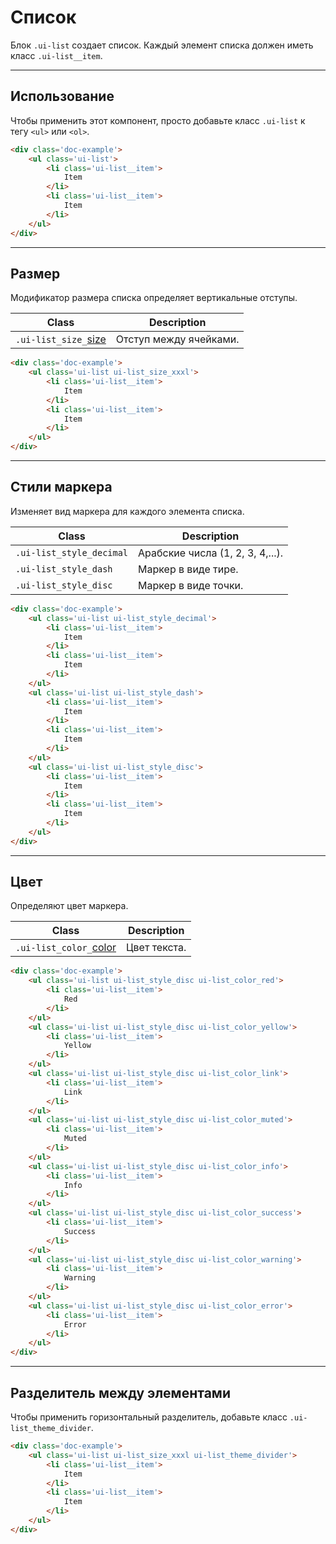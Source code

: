 <!--
docs/blocks/list|50
-->

# Список

Блок `.ui-list` создает список. Каждый элемент списка должен иметь класс `.ui-list__item`.

---

## Использование

Чтобы применить этот компонент, просто добавьте класс `.ui-list` к тегу `<ul>` или `<ol>`.


``` html
<div class='doc-example'>
    <ul class='ui-list'>
        <li class='ui-list__item'>
            Item
        </li>
        <li class='ui-list__item'>
            Item
        </li>
    </ul>
</div>
```

---

## Размер

Модификатор размера списка определяет вертикальные отступы.

|         Class         |         Description         |
|-----------------------|-----------------------------|
|  `.ui-list_size_`[size](docs/base/sizes.html)  | Отступ между ячейками.  |

``` html
<div class='doc-example'>
    <ul class='ui-list ui-list_size_xxxl'>
        <li class='ui-list__item'>
            Item
        </li>
        <li class='ui-list__item'>
            Item
        </li>
    </ul>
</div>
```

---

## Стили маркера

Изменяет вид маркера для каждого элемента списка.

|            Class          |            Description            |
|---------------------------|-----------------------------------|
|  `.ui-list_style_decimal` |  Арабские числа (1, 2, 3, 4,...). |
|  `.ui-list_style_dash`    |  Маркер в виде тире.              |
|  `.ui-list_style_disc`    |  Маркер в виде точки.             |

``` html
<div class='doc-example'>
    <ul class='ui-list ui-list_style_decimal'>
        <li class='ui-list__item'>
            Item
        </li>
        <li class='ui-list__item'>
            Item
        </li>
    </ul>
    <ul class='ui-list ui-list_style_dash'>
        <li class='ui-list__item'>
            Item
        </li>
        <li class='ui-list__item'>
            Item
        </li>
    </ul>
    <ul class='ui-list ui-list_style_disc'>
        <li class='ui-list__item'>
            Item
        </li>
        <li class='ui-list__item'>
            Item
        </li>
    </ul>
</div>
```

---

## Цвет

Определяют цвет маркера.

|            Class          |            Description            |
|---------------------------|-----------------------------------|
|  `.ui-list_color_`[color](docs/base/text.html)  | Цвет текста.  |

``` html
<div class='doc-example'>
    <ul class='ui-list ui-list_style_disc ui-list_color_red'>
        <li class='ui-list__item'>
            Red
        </li>
    </ul>
    <ul class='ui-list ui-list_style_disc ui-list_color_yellow'>
        <li class='ui-list__item'>
            Yellow
        </li>
    </ul>
    <ul class='ui-list ui-list_style_disc ui-list_color_link'>
        <li class='ui-list__item'>
            Link
        </li>
    </ul>
    <ul class='ui-list ui-list_style_disc ui-list_color_muted'>
        <li class='ui-list__item'>
            Muted
        </li>
    </ul>
    <ul class='ui-list ui-list_style_disc ui-list_color_info'>
        <li class='ui-list__item'>
            Info
        </li>
    </ul>
    <ul class='ui-list ui-list_style_disc ui-list_color_success'>
        <li class='ui-list__item'>
            Success
        </li>
    </ul>
    <ul class='ui-list ui-list_style_disc ui-list_color_warning'>
        <li class='ui-list__item'>
            Warning
        </li>
    </ul>
    <ul class='ui-list ui-list_style_disc ui-list_color_error'>
        <li class='ui-list__item'>
            Error
        </li>
    </ul>
</div>
```

---

## Разделитель между элементами

Чтобы применить горизонтальный разделитель, добавьте класс `.ui-list_theme_divider`.

``` html
<div class='doc-example'>
    <ul class='ui-list ui-list_size_xxxl ui-list_theme_divider'>
        <li class='ui-list__item'>
            Item
        </li>
        <li class='ui-list__item'>
            Item
        </li>
    </ul>
</div>
```
